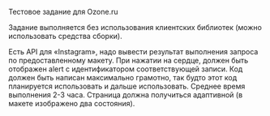 Тестовое задание для Ozone.ru

Задание выполняется без использования клиентских библиотек (можно использовать средства сборки).

 Есть API для «Instagram», надо вывести результат выполнения запроса по предоставленному макету. При нажатии на сердце, должен быть отображен alert с идентификатором соответствующей записи.  Код должен быть написан максимально грамотно, так будто этот код планируется использовать и дальше использовать. Среднее время выполнения 2-3 часа. Страница должна получиться адаптивной (в макете изображено два состояния).
